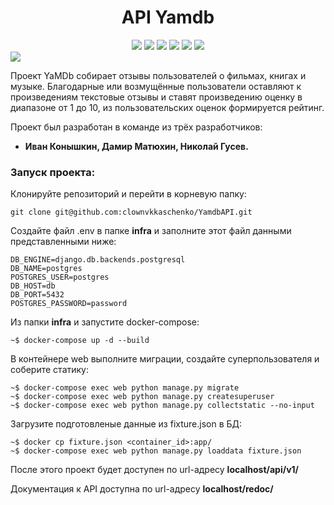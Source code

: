 <div id="header" align="center">
  <h1>API Yamdb</h1>
  <img src="https://img.shields.io/badge/Python-3.7.9-brightgreen"/>
  <img src="https://img.shields.io/badge/Django-2.2.19-blueviolet"/>
  <img src="https://img.shields.io/badge/PostgreSQL-orange"/>
  <img src="https://img.shields.io/badge/Docker-red"/>
  <img src="https://img.shields.io/badge/Nginx-blue"/>
  <img src="https://img.shields.io/badge/Gunicorn-yellow"/>
</div>
<img src="https://github.com/clownvkkaschenko/YamdbAPI/actions/workflows/yamdb_workflow.yml/badge.svg"/>

Проект YaMDb собирает отзывы пользователей о фильмах, книгах и музыке. Благодарные или возмущённые пользователи оставляют к произведениям текстовые отзывы и ставят произведению оценку в диапазоне от 1 до 10, из пользовательских оценок формируется рейтинг.

Проект был разработан в команде из трёх разработчиков:
- **Иван Конышкин, Дамир Матюхин, Николай Гусев.**
### Запуск проекта:
Клонируйте репозиторий и перейти в корневую папку:
```
git clone git@github.com:clownvkkaschenko/YamdbAPI.git
```
Cоздайте файл .env в папке **infra** и заполните этот файл данными представленными ниже:
```
DB_ENGINE=django.db.backends.postgresql
DB_NAME=postgres
POSTGRES_USER=postgres
DB_HOST=db
DB_PORT=5432
POSTGRES_PASSWORD=password
```
Из папки **infra** и запустите docker-compose:
```
~$ docker-compose up -d --build
```
В контейнере web выполните миграции, создайте суперпользователя и соберите статику:
```
~$ docker-compose exec web python manage.py migrate
~$ docker-compose exec web python manage.py createsuperuser
~$ docker-compose exec web python manage.py collectstatic --no-input
```
Загрузите подготовленые данные из fixture.json в БД:
```
~$ docker cp fixture.json <container_id>:app/
~$ docker-compose exec web python manage.py loaddata fixture.json
```
После этого проект будет доступен по url-адресу **localhost/api/v1/**

Документация к API доступна по url-адресу **localhost/redoc/**
